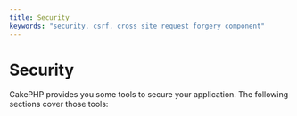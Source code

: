 ```yaml
---
title: Security
keywords: "security, csrf, cross site request forgery component"
---
```


# Security

CakePHP provides you some tools to secure your application.
The following sections cover those tools:
